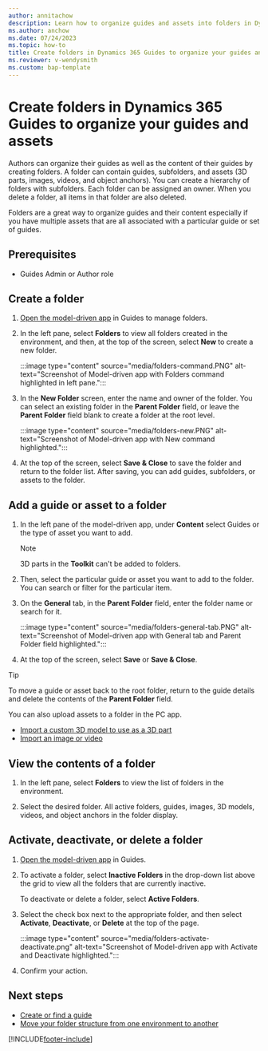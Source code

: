 ```yaml
---
author: annitachow
description: Learn how to organize guides and assets into folders in Dynamics 365 Guides.
ms.author: anchow
ms.date: 07/24/2023
ms.topic: how-to
title: Create folders in Dynamics 365 Guides to organize your guides and assets
ms.reviewer: v-wendysmith
ms.custom: bap-template
---
```


# Create folders in Dynamics 365 Guides to organize your guides and assets

Authors can organize their guides as well as the content of their guides by creating folders. A folder can contain guides, subfolders, and assets (3D parts, images, videos, and object anchors). You can create a hierarchy of folders with subfolders. Each folder can be assigned an owner. When you delete a folder, all items in that folder are also deleted.

Folders are a great way to organize guides and their content especially if you have multiple assets that are all associated with a particular guide or set of guides.

## Prerequisites

- Guides Admin or Author role

## Create a folder

1. [Open the model-driven app](open-model-driven-app.md) in Guides to manage folders.

1. In the left pane, select **Folders** to view all folders created in the environment, and then, at the top of the screen, select **New** to create a new folder.

   :::image type="content" source="media/folders-command.PNG" alt-text="Screenshot of Model-driven app with Folders command highlighted in left pane.":::

1. In the **New Folder** screen, enter the name and owner of the folder. You can select an existing folder in the **Parent Folder** field, or leave the **Parent Folder** field blank to create a folder at the root level.

   :::image type="content" source="media/folders-new.PNG" alt-text="Screenshot of Model-driven app with New command highlighted.":::

1. At the top of the screen, select **Save & Close** to save the folder and return to the folder list. After saving, you can add guides, subfolders, or assets to the folder.

## Add a guide or asset to a folder

1. In the left pane of the model-driven app, under **Content** select Guides or the type of asset you want to add.

   > [!NOTE]
   > 3D parts in the **Toolkit** can't be added to folders.

1. Then, select the particular guide or asset you want to add to the folder. You can search or filter for the particular item.

1. On the **General** tab, in the **Parent Folder** field, enter the folder name or search for it.

   :::image type="content" source="media/folders-general-tab.PNG" alt-text="Screenshot of Model-driven app with General tab and Parent Folder field highlighted.":::

1. At the top of the screen, select **Save** or **Save & Close**.

> [!TIP]
> To move a guide or asset back to the root folder, return to the guide details and delete the contents of the **Parent Folder** field.

You can also upload assets to a folder in the PC app.

- [Import a custom 3D model to use as a 3D part](pc-app-add-3D-part.md#import-a-custom-3d-model-to-use-as-a-3d-part)
- [Import an image or video](pc-app-add-media.md#import-an-image-or-video)

## View the contents of a folder

1. In the left pane, select **Folders** to view the list of folders in the environment.

1. Select the desired folder. All active folders, guides, images, 3D models, videos, and object anchors in the folder display.

## Activate, deactivate, or delete a folder

1. [Open the model-driven app](open-model-driven-app.md) in Guides.

1. To activate a folder, select **Inactive Folders** in the drop-down list above the grid to view all the folders that are currently inactive.

   To deactivate or delete a folder, select **Active Folders**.

1. Select the check box next to the appropriate folder, and then select **Activate**, **Deactivate**, or **Delete** at the top of the page.

   :::image type="content" source="media/folders-activate-deactivate.png" alt-text="Screenshot of Model-driven app with Activate and Deactivate highlighted.":::

1. Confirm your action.

## Next steps

- [Create or find a guide](create-guide.md)
- [Move your folder structure from one environment to another](admin-export-import-folders.md)

[!INCLUDE[footer-include](../includes/footer-banner.md)]
